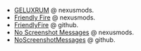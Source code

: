 - [GELUXRUM](https://www.nexusmods.com/fallout4/users/123422098) @ nexusmods.
- [Friendly Fire](https://www.nexusmods.com/fallout4/mods/74000) @ nexusmods.
- [FriendlyFire](https://github.com/GELUXRUM/FriendlyFire) @ github.
- [No Screenshot Messages](https://www.nexusmods.com/fallout4/mods/74466) @ nexusmods.
- [NoScreenshotMessages](https://github.com/GELUXRUM/NoScreenshotMessages) @ github.
